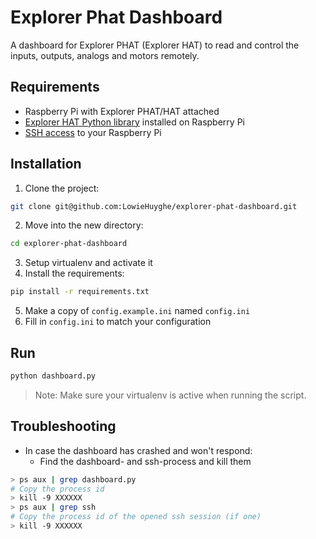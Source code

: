 # Explorer Phat Dashboard

A dashboard for Explorer PHAT (Explorer HAT) to read and control the
inputs, outputs, analogs and motors remotely.

## Requirements

* Raspberry Pi with Explorer PHAT/HAT attached
* [Explorer HAT Python library](https://github.com/pimoroni/explorer-hat)
installed on Raspberry Pi
* [SSH access](https://www.raspberrypi.org/documentation/remote-access/ssh/)
to your Raspberry Pi

## Installation

1. Clone the project:

 ```bash
git clone git@github.com:LowieHuyghe/explorer-phat-dashboard.git
```
2. Move into the new directory:

 ```bash
cd explorer-phat-dashboard
```
3. Setup virtualenv and activate it
4. Install the requirements:

 ```bash
pip install -r requirements.txt
```

5. Make a copy of `config.example.ini` named `config.ini`
6. Fill in `config.ini` to match your configuration


## Run

 ```bash
python dashboard.py
```

> Note: Make sure your virtualenv is active when running the script.

## Troubleshooting

* In case the dashboard has crashed and won't respond:
  - Find the dashboard- and ssh-process and kill them

 ```bash
 > ps aux | grep dashboard.py
 # Copy the process id
 > kill -9 XXXXXX
 > ps aux | grep ssh
 # Copy the process id of the opened ssh session (if one)
 > kill -9 XXXXXX
```
